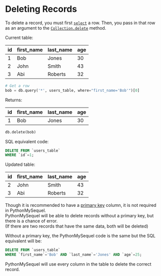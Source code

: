 # Deleting Records

To delete a record, you must first [`select`](getting_started/examples/query.md) a row. Then, you pass in that row as an argument to the [`Collection.delete`](api_reference/connection.md) method.

Current table:

| id | first_name | last_name | age |
|----|------------|-----------|-----|
| 1  | Bob        | Jones     | 30  |
| 2  | John       | Smith     | 43  |
| 3  | Abi        | Roberts   | 32  |

```python
# Get a row
bob = db.query('*', users_table, where="first_name='Bob'")[0]
```
Returns:

| id | first_name | last_name | age |
|----|------------|-----------|-----|
| 1  | Bob        | Jones     | 30  |

```python
db.delete(bob)
```
SQL equivalent code:
```sql
DELETE FROM `users_table`
WHERE `id`=1;
```

Updated table:

| id | first_name | last_name | age |
|----|------------|-----------|-----|
| 2  | John       | Smith     | 43  |
| 3  | Abi        | Roberts   | 32  |

Though it is recommended to have a [primary key](https://dev.mysql.com/doc/refman/8.0/en/primary-key-optimization.html) column, it is not required in PythonMySequel.\
PythonMySequel will be able to delete records without a primary key, but there is a chance of error.\
(If there are two records that have the same data, both will be deleted)

Without a primary key, the PythonMySequel code is the same but the SQL equivalent will be:
```sql
DELETE FROM `users_table`
WHERE `first_name`='Bob' AND `last_name`='Jones' AND `age`=25;
```
PythonMySequel will use every column in the table to delete the correct record.
